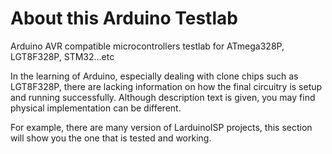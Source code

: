# About this Arduino Testlab
Arduino AVR compatible microcontrollers testlab for ATmega328P, LGT8F328P, STM32...etc

In the learning of Arduino, especially dealing with clone chips such as LGT8F328P, there are lacking information on how the final circuitry is setup and running successfully.  Although description text is given, you may find physical implementation can be different.

For example, there are many version of LarduinoISP projects, this section will show you the one that is tested and working.


